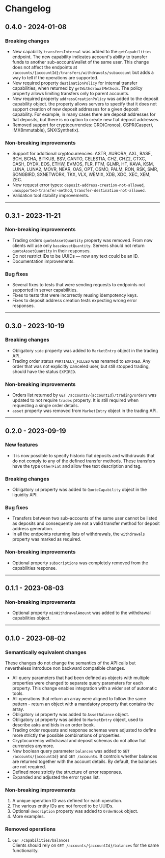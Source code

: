 # Changelog

## 0.4.0 - 2024-01-08

### Breaking changes

- New capability `transfersInternal` was added to the `getCapabilities` endpoint. The new
  capability indicates account's ability to transfer funds to another sub-account/wallet of
  the same user. 
  This change does not affect the endpoints at `/accounts/{accountId}/transfers/withdrawals/subaccount`
  but adds a way to tell if the operations are supported.
- New required property `destinationPolicy` for internal transfer capabilities, when returned by
  `getWithdrawalMethods`. The policy property allows limiting transfers only to parent accounts.
- New required property `addressCreationPolicy` was added to the deposit capability object.
  the property allows servers to specify that it does not support creation of new deposit addresses
  for a given deposit capability. For example, in many cases there are deposit addresses for fiat
  deposits, but there is no option to create new fiat deposit addresses.
- Removed support for cryptocurrencies: CRO(Cronos), CSPR(Casper), IMX(Immutable), SNX(Synthetix).

### Non-breaking improvements

- Support for additional cryptocurrencies: ASTR, AURORA, AXL, BASE, BCH, BCHA, BITKUB, BSV, CANTO,
  CELESTIA, CHZ, CHZ2, CTXC, DASH, DYDX, EOS, ETHW, EVMOS, FLR, FTM, GLMR, HT, KAVA, KSM, LUNA, 
  LUNA2, MOVR, NEAR, OAS, OPT, OSMO, PALM, RON, RSK, SMR, SONGBIRD, SXNETWORK, TKX, VLX, WEMIX, 
  XDB, XDC, XEC, XEM, ZEC.
- New request error types: `deposit-address-creation-not-allowed`, `unsupported-transfer-method`,
  `transfer-destination-not-allowed`.
- Validation tool stability improvements.
  
-----
## 0.3.1 - 2023-11-21

### Non-breaking improvements

- Trading orders `quoteAssetQuantity` property was removed. From now clients will
  use only `baseAssetQuantity`. Servers should not return `quoteAssetQuantity` in their
  responses.
- Do not restrict IDs to be UUIDs — now any text could be an ID.
- Documentation improvements.

### Bug fixes

- Several fixes to tests that were sending requests to endpoints not supported in 
  server capabilities.
- Fixes to tests that were incorrectly reusing idempotency keys.
- Fixes to deposit address creation tests expecting wrong error responses. 

-----
## 0.3.0 - 2023-10-19

### Breaking changes

- Obligatory `side` property was added to `MarketEntry` object in the trading API.
- Trading order status `PARTIALLY_FILLED` was renamed to `EXPIRED`. Any order that was 
  not explicitly canceled user, but still stopped trading, should have the status 
  `EXPIRED`.

### Non-breaking improvements

- Orders list returned by `GET /accounts/{accountId}/trading/orders` was updated to not 
  require `trades` property. It is still required when requesting a single order details.
- `asset` property was removed from `MarketEntry` object in the trading API.

-----
## 0.2.0 - 2023-09-19

### New features

- It is now possible to specify historic fiat deposits and withdrawals that do not comply
  to any of the defined transfer methods. These transfers have the type `OtherFiat` and
  allow free text description and tag.

### Breaking changes

- Obligatory `id` property was added to `QuoteCapability` object in the liquidity API.

### Bug fixes

- Transfers between two sub-accounts of the same user cannot be listed as deposits 
  and consequently are not a valid transfer method for deposit address generation.
- In all the endpoints returning lists of withdrawals, the `withdrawals` property was 
  marked as required.

### Non-breaking improvements

- Optional property `subscriptions` was completely removed from the capabilities response.

-----
## 0.1.1 - 2023-08-03

### Non-breaking improvements

- Optional property `minWithdrawalAmount` was added to the withdrawal
  capabilities object.

-----
## 0.1.0 - 2023-08-02

### Semantically equivalent changes

These changes do not change the semantics of the API calls but nevertheless
introduce non backward compatible changes.

- All query parameters that had been defined as objects with multiple
  properties were changed to separate query parameters for each property. This
  change enables integration with a wider set of automatic tools.
- All operations that return an array were aligned to follow the same
  pattern - return an object with a mandatory property that contains the
  array.
- Obligatory `id` property was added to `AssetBalance` object.
- Obligatory `id` property was added to `MarketEntry` object, used to describe
  asks and bids in an order book.
- Trading order requests and response schemas were adjusted to define more
  strictly the possible combinations of properties.
- Cryptocurrency withdrawal and deposit schemas do not allow fiat currencies
  anymore.
- New boolean query parameter `balances` was added to
  `GET /accounts/{accountId}` and `GET /accounts`. It controls whether
  balances are returned together with the account details. By default,
  the balances are not required.
- Defined more strictly the structure of error responses.
- Expanded and adjusted the error types list.

### Non-breaking improvements

1. A unique operation ID was defined for each operation.
2. The various entity IDs are not forced to be UUIDs. 
3. Optional `description` property was added to `OrderBook` object.
4. More examples.

### Removed operations

1. `GET /capabilities/balances`  
   Clients should rely on `GET /accounts/{accountId}/balances` for the same
   functionality.
